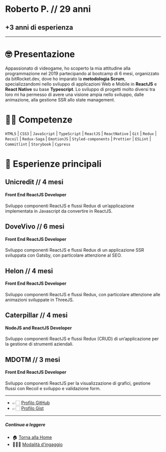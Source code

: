 # Roberto P. // 29 anni

## +3 anni di esperienza

---

# 🤓 Presentazione

Appassionato di videogame, ho scoperto la mia attitudine alla programmazione nel 2019 partecipando al bootcamp di 6 mesi, organizzato da bitRocket.dev, dove ho imparato la **metodologia Scrum**, specializzandomi nello sviluppo di applicazioni Web e Mobile in **ReactJS** e **React Native** su base **Typescript**. Lo sviluppo di progetti molto diversi tra loro mi ha permesso di avere una visione ampia nello sviluppo, dalle animazione, alla gestione SSR allo state management.

# 💪🏻 Competenze

`HTML5` | `CSS3` | `JavaScript` | `TypeScript` | `ReactJS` | `ReactNative` | `Git` | `Redux` | `Recoil` | `Redux-Saga` | `EmotionJS` | `Styled-components` | `Prettier` | `ESLint` | ` Commitlint` | `Storybook` | `Cypress`

# 👾 Esperienze principali

## Unicredit // 4 mesi
#### Front End ReactJS Developer

Sviluppo componenti ReactJS e flussi Redux di un’applicazione implementata in Javascript da convertire in ReactJS.

## DoveVivo // 6 mesi
#### Front End ReactJS Developer 
Sviluppo componenti ReactJS e flussi Redux di un applicazione SSR
sviluppata con Gatsby, con particolare attenzione al SEO.

## Helon // 4 mesi
#### Front End ReactJS Developer

Sviluppo componenti ReactJS e flussi Redux, con particolare attenzione alle animazioni sviluppate in ThreeJS.

## Caterpillar // 4 mesi
#### NodeJS and ReactJS Developer

Sviluppo componenti ReactJS e flussi Redux (CRUD) di un’applicazione per la gestione di strumenti aziendali.

## MDOTM // 3 mesi
#### Front End ReactJS Developer

Sviluppo componenti ReactJS per la visualizzazione di grafici, gestione flussi con Recoil e sviluppo e validazione form.


---

- 👉🏻 [Profilo GitHub](https://github.com/robertoportaluri-bitrocketdev)
- 👉🏻 [Profilo Gist](https://gist.github.com/robertoportaluri-bitrocketdev)

---

##### Continua a leggere

- 🏠 [Torna alla Home](https://github.com/bitRocket-dev)
- 👨🏻‍💻 [Modalità d'ingaggio](https://github.com/bitRocket-dev/.github/blob/main/pages/ABOUT.md)
